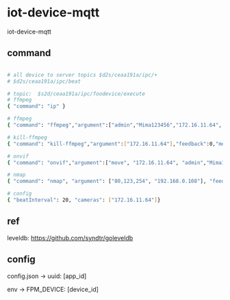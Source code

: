 # iot-device-mqtt
iot-device-mqtt


## command

```sh

# all device to server topics $d2s/ceaa191a/ipc/+
# $d2s/ceaa191a/ipc/beat

# topic:  $s2d/ceaa191a/ipc/foodevice/execute
# ffmpeg
{ "command": "ip" }

# ffmpeg
{ "command": "ffmpeg","argument":["admin","Mima123456","172.16.11.64", "abc"],"feedback":0,"messageID":"123" }

# kill-ffmpeg
{ "command": "kill-ffmpeg","argument":["172.16.11.64"],"feedback":0,"messageID":"123" }

# onvif
{ "command": "onvif","argument":["move", "172.16.11.64", "admin","Mima123456",0.5, 0,0],"feedback":0,"messageID":"123" }

# nmap
{ "command": "nmap", "argument": ["80,123,254", "192.168.0.108"], "feedback": 1, "messageID":"234"}

# config
{ "beatInterval": 20, "cameras": ["172.16.11.64"]}
```

## ref

leveldb: https://github.com/syndtr/goleveldb


## config

config.json -> uuid: [app_id]

env -> FPM_DEVICE: [device_id]